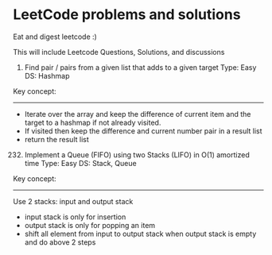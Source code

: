 # LeetCode problems and solutions
Eat and digest leetcode :)

This will include Leetcode Questions, Solutions, and discussions

1. Find pair / pairs from a given list that adds to a given target
Type: Easy
DS: Hashmap

Key concept:
************
- Iterate over the array and keep the difference of current item and the target to a hashmap if not already visited.
- If visited then keep the difference and current number pair in a result list
- return the result list


232. Implement a Queue (FIFO) using two Stacks (LIFO) in O(1) amortized time
Type: Easy
DS: Stack, Queue

Key concept:
************
Use 2 stacks: input and output stack
- input stack is only for insertion
- output stack is only for popping an item
- shift all element from input to output stack when output stack is empty and do above 2 steps
